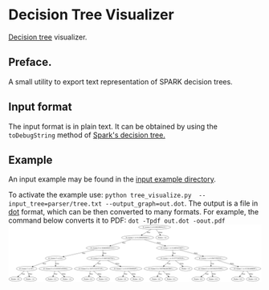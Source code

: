 # Decision Tree Visualizer
[Decision tree](https://en.wikipedia.org/wiki/Decision_tree_learning) visualizer.

## Preface.
A small utility to export text representation of SPARK decision trees.

## Input format
The input format is in plain text. It can be obtained by using the
`toDebugString` method of [Spark's decision tree.](https://spark.apache.org/docs/latest/api/python/pyspark.ml.html#module-pyspark.ml.classification)

## Example
An input example may be found in the [input example directory](./input_example).

To activate the example use:
`python tree_visualize.py  --input_tree=parser/tree.txt --output_graph=out.dot`.
The output is a file in [dot](http://www.graphviz.org/) format, which can be then converted to many formats.
For example, the command below converts it to PDF:
`dot -Tpdf out.dot -oout.pdf`
![decision tree](doc/out.png)

